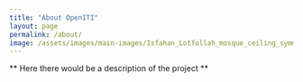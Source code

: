 ```yaml
---
title: "About OpenITI"
layout: page
permalink: /about/
image: /assets/images/main-images/Isfahan_Lotfollah_mosque_ceiling_symmetric-banner-narrow.jpg
---
```


** Here there would be a description of the project **